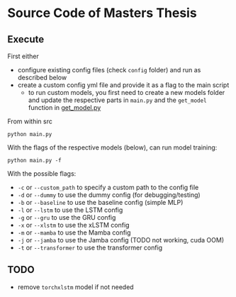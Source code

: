 # Source Code of Masters Thesis 

## Execute
First either 
- configure existing config files (check `config` folder) and run as described below
- create a custom config yml file and provide it as a flag to the main script
  - to run custom models, you first need to create a new models folder and update the respective parts in `main.py` and the `get_model` function in [get_model.py](models/get_model.py)

From within src
```shell
python main.py
```

With the flags of the respective models (below), can run model training:
```shell
python main.py -f
```

With the possible flags:
- `-c` or `--custom_path` to specify a custom path to the config file
- `-d` or `--dummy` to use the dummy config (for debugging/testing)
- `-b` or `--baseline` to use the baseline config (simple MLP)
- `-l` or `--lstm` to use the LSTM config
- `-g` or `--gru` to use the GRU config
- `-x` or `--xlstm` to use the xLSTM config
- `-m` or `--mamba` to use the Mamba config
- `-j` or `--jamba` to use the Jamba config (TODO not working, cuda OOM)
- `-t` or `--transformer` to use the transformer config


## TODO
- remove `torchxlstm` model if not needed
